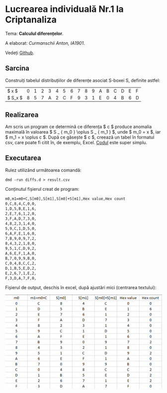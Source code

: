 # Lucrearea individuală Nr.1 la Criptanaliza

Tema: **Calculul diferențelor**.

A elaborat: *Curmanschii Anton, IA1901*.

Vedeți [Github](https://github.com/AntonC9018/uni_cryptanalysis). 

## Sarcina 

Construiți tabelul distribuțiilor de diferențe asociat S-boxei S, definite astfel:

|       | | | | | | | | | | | | | | | | |
|-------|-|-|-|-|-|-|-|-|-|-|-|-|-|-|-|-|
|$ x $  |0|1|2|3|4|5|6|7|8|9|A|B|C|D|E|F|
|$ S_x $|8|5|7|A|2|C|F|9|3|1|E|0|4|B|6|D|

## Realizarea

Am scris un program ce determină ce diferența $ c $ produce anomalia maximală în valoarea $ S _ { m_0 } \oplus S _ { m_1 } $,
unde $ m_0 = x $, iar $ m_1 = x \oplus c $.
După ce găsește $ c $, creează un tabel în formatul csv, care poate fi citit în, de exemplu, Excel.
[Codul](https://github.com/AntonC9018/uni_cryptanalysis/blob/e43e4f9770e79db9c7809a8a556913f5e5b30d27/source/stuff/diffs.d) este super simplu.


## Executarea

Rulez utilizând următoarea comandă:

```
dmd -run diffs.d > result.csv
```

Conținutul fișierul creat de program:

```
m0,m1=m0+C,S[m0],S[m1],S[m0]+S[m1],Hex value,Hex count
0,C,8,4,C,0,0,
1,D,5,B,E,1,6,
2,E,7,6,1,2,0,
3,F,A,D,7,3,0,
4,8,2,3,1,4,0,
5,9,C,1,D,5,0,
6,A,F,E,1,6,0,
7,B,9,0,9,7,2,
8,4,3,2,1,8,0,
9,5,1,C,D,9,2,
A,6,E,F,1,A,0,
B,7,0,9,9,B,0,
C,0,4,8,C,C,2,
D,1,B,5,E,D,2,
E,2,6,7,1,E,2,
F,3,D,A,7,F,0,
```

Fișierul de output, deschis în excel, după ajustări mici (centrarea textului):

![](images/luc1_excel.png)
